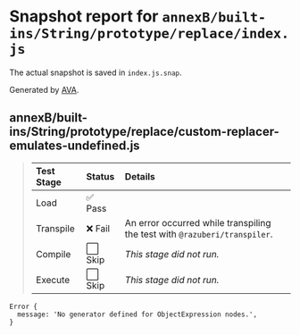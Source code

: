 # Snapshot report for `annexB/built-ins/String/prototype/replace/index.js`

The actual snapshot is saved in `index.js.snap`.

Generated by [AVA](https://avajs.dev).

## annexB/built-ins/String/prototype/replace/custom-replacer-emulates-undefined.js

> | Test Stage | Status | Details |
> | :-- | :-- | :-- |
> | Load | ✅ Pass |  |
> | Transpile | ❌ Fail | An error occurred while transpiling the test with `@razuberi/transpiler`. |
> | Compile | ⬜ Skip | *This stage did not run.* |
> | Execute | ⬜ Skip | *This stage did not run.* |

    Error {
      message: 'No generator defined for ObjectExpression nodes.',
    }
